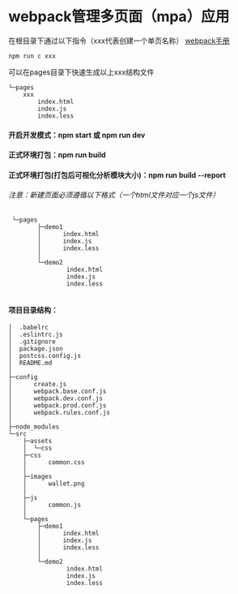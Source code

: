 # webpack管理多页面（mpa）应用

在根目录下通过以下指令（xxx代表创建一个单页名称） 
[webpack手册](http://webpack.wuhaolin.cn/)

```
npm run c xxx
```

可以在pages目录下快速生成以上xxx结构文件

```
└─pages
	xxx
    	index.html
    	index.js
    	index.less
```



#### 开启开发模式：npm  start 或 npm run dev

#### 正式环境打包：npm run build

#### 正式环境打包(打包后可视化分析模块大小)：npm run build  --report



###### 注意：新建页面必须遵循以下格式（一个html文件对应一个js文件）

```
 └─pages
        ├─demo1
        │      index.html
        │      index.js
        │      index.less
        │     
        └─demo2
                index.html
                index.js
                index.less
                
```



#### 项目目录结构：

```
│  .babelrc
│  .eslintrc.js
│  .gitignore
│  package.json
│  postcss.config.js
│  README.md
│ 
├─config
│      create.js
│      webpack.base.conf.js
│      webpack.dev.conf.js
│      webpack.prod.conf.js
│      webpack.rules.conf.js
│     
├─node_modules
└─src
    ├─assets
    │  └─css
    ├─css
    │      common.css
    │     
    ├─images
    │      wallet.png
    │     
    ├─js
    │      common.js
    │     
    └─pages
        ├─demo1
        │      index.html
        │      index.js
        │      index.less
        │     
        └─demo2
                index.html
                index.js
                index.less
```

```

```
